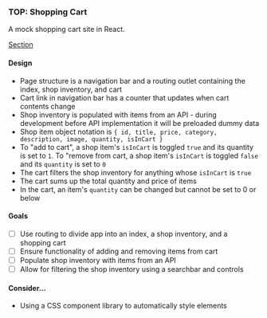 ### TOP: Shopping Cart
A mock shopping cart site in React.

[Section](https://www.theodinproject.com/lessons/node-path-react-new-shopping-cart)

#### Design
- Page structure is a navigation bar and a routing outlet containing the index, shop inventory, and cart
- Cart link in navigation bar has a counter that updates when cart contents change
- Shop inventory is populated with items from an API - during development before API implementation it will be preloaded dummy data
- Shop item object notation is `{ id, title, price, category, description, image, quantity, isInCart }`
- To "add to cart", a shop item's `isInCart` is toggled `true` and its quantity is set to `1`. To "remove from cart, a shop item's `isInCart` is toggled `false` and its `quantity` is set to `0`
- The cart filters the shop inventory for anything whose `isInCart` is `true`
- The cart sums up the total quantity and price of items
- In the cart, an item's `quantity` can be changed but cannot be set to 0 or below

#### Goals
* [ ] Use routing to divide app into an index, a shop inventory, and a shopping cart
* [ ] Ensure functionality of adding and removing items from cart
* [ ] Populate shop inventory with items from an API
* [ ] Allow for filtering the shop inventory using a searchbar and controls

#### Consider...
- Using a CSS component library to automatically style elements